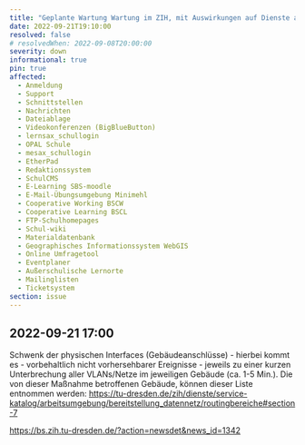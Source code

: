 ```yaml
---
title: "Geplante Wartung Wartung im ZIH, mit Auswirkungen auf Dienste auf dem SBS"
date: 2022-09-21T19:10:00
resolved: false
# resolvedWhen: 2022-09-08T20:00:00
severity: down
informational: true
pin: true 
affected:
  - Anmeldung
  - Support
  - Schnittstellen
  - Nachrichten
  - Dateiablage
  - Videokonferenzen (BigBlueButton)
  - lernsax_schullogin
  - OPAL Schule
  - mesax_schullogin
  - EtherPad
  - Redaktionssystem
  - SchulCMS
  - E-Learning SBS-moodle
  - E-Mail-Übungsumgebung Minimehl
  - Cooperative Working BSCW
  - Cooperative Learning BSCL
  - FTP-Schulhomepages
  - Schul-wiki
  - Materialdatenbank
  - Geographisches Informationssystem WebGIS
  - Online Umfragetool
  - Eventplaner
  - Außerschulische Lernorte
  - Mailinglisten
  - Ticketsystem
section: issue
---
```


## 2022-09-21 17:00

Schwenk der physischen Interfaces (Gebäudeanschlüsse) - hierbei kommt es - vorbehaltlich nicht vorhersehbarer Ereignisse - jeweils zu einer kurzen Unterbrechung aller VLANs/Netze im jeweiligen Gebäude (ca. 1-5 Min.).
Die von dieser Maßnahme betroffenen Gebäude, können dieser Liste entnommen werden: https://tu-dresden.de/zih/dienste/service-katalog/arbeitsumgebung/bereitstellung_datennetz/routingbereiche#section-7

https://bs.zih.tu-dresden.de/?action=newsdet&news_id=1342
